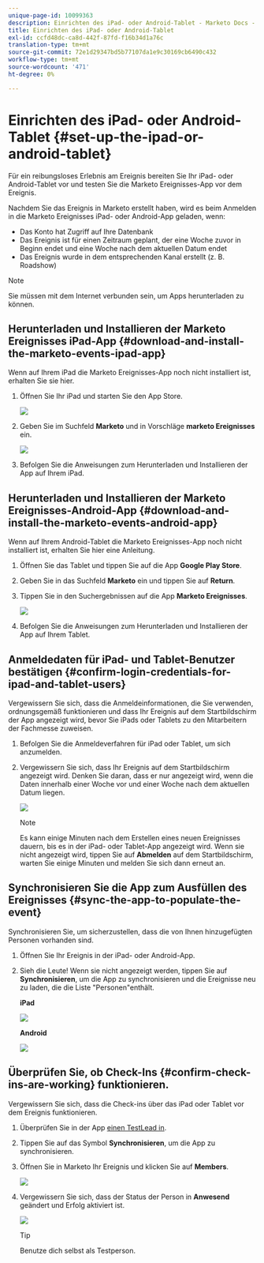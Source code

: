 ```yaml
---
unique-page-id: 10099363
description: Einrichten des iPad- oder Android-Tablet - Marketo Docs - Produktdokumentation
title: Einrichten des iPad- oder Android-Tablet
exl-id: ccfd48dc-ca8d-442f-87fd-f16b34d1a76c
translation-type: tm+mt
source-git-commit: 72e1d29347bd5b77107da1e9c30169cb6490c432
workflow-type: tm+mt
source-wordcount: '471'
ht-degree: 0%

---
```


# Einrichten des iPad- oder Android-Tablet {#set-up-the-ipad-or-android-tablet}

Für ein reibungsloses Erlebnis am Ereignis bereiten Sie Ihr iPad- oder Android-Tablet vor und testen Sie die Marketo Ereignisses-App vor dem Ereignis.

Nachdem Sie das Ereignis in Marketo erstellt haben, wird es beim Anmelden in die Marketo Ereignisses iPad- oder Android-App geladen, wenn:

* Das Konto hat Zugriff auf Ihre Datenbank
* Das Ereignis ist für einen Zeitraum geplant, der eine Woche zuvor in Beginn endet und eine Woche nach dem aktuellen Datum endet
* Das Ereignis wurde in dem entsprechenden Kanal erstellt (z. B. Roadshow)

>[!NOTE]
>
>Sie müssen mit dem Internet verbunden sein, um Apps herunterladen zu können.

## Herunterladen und Installieren der Marketo Ereignisses iPad-App {#download-and-install-the-marketo-events-ipad-app}

Wenn auf Ihrem iPad die Marketo Ereignisses-App noch nicht installiert ist, erhalten Sie sie hier.

1. Öffnen Sie Ihr iPad und starten Sie den App Store.

   ![](assets/image2016-4-14-15-3a52-3a19.png)

1. Geben Sie im Suchfeld **Marketo** und in Vorschläge **marketo Ereignisses** ein.

   ![](assets/image2016-4-14-16-3a0-3a3.png)

1. Befolgen Sie die Anweisungen zum Herunterladen und Installieren der App auf Ihrem iPad.

## Herunterladen und Installieren der Marketo Ereignisses-Android-App {#download-and-install-the-marketo-events-android-app}

Wenn auf Ihrem Android-Tablet die Marketo Ereignisses-App noch nicht installiert ist, erhalten Sie hier eine Anleitung.

1. Öffnen Sie das Tablet und tippen Sie auf die App **Google Play Store**.
1. Geben Sie in das Suchfeld **Marketo** ein und tippen Sie auf **Return**.
1. Tippen Sie in den Suchergebnissen auf die App **Marketo Ereignisses**.

   ![](assets/image2016-4-15-14-3a42-3a11.png)

1. Befolgen Sie die Anweisungen zum Herunterladen und Installieren der App auf Ihrem Tablet.

## Anmeldedaten für iPad- und Tablet-Benutzer bestätigen {#confirm-login-credentials-for-ipad-and-tablet-users}

Vergewissern Sie sich, dass die Anmeldeinformationen, die Sie verwenden, ordnungsgemäß funktionieren und dass Ihr Ereignis auf dem Startbildschirm der App angezeigt wird, bevor Sie iPads oder Tablets zu den Mitarbeitern der Fachmesse zuweisen.

1. Befolgen Sie die Anmeldeverfahren für iPad oder Tablet, um sich anzumelden.
1. Vergewissern Sie sich, dass Ihr Ereignis auf dem Startbildschirm angezeigt wird. Denken Sie daran, dass er nur angezeigt wird, wenn die Daten innerhalb einer Woche vor und einer Woche nach dem aktuellen Datum liegen.

   ![](assets/image2016-4-15-15-3a29-3a0.png)

   >[!NOTE]
   >
   >Es kann einige Minuten nach dem Erstellen eines neuen Ereignisses dauern, bis es in der iPad- oder Tablet-App angezeigt wird. Wenn sie nicht angezeigt wird, tippen Sie auf **Abmelden** auf dem Startbildschirm, warten Sie einige Minuten und melden Sie sich dann erneut an.

## Synchronisieren Sie die App zum Ausfüllen des Ereignisses {#sync-the-app-to-populate-the-event}

Synchronisieren Sie, um sicherzustellen, dass die von Ihnen hinzugefügten Personen vorhanden sind.

1. Öffnen Sie Ihr Ereignis in der iPad- oder Android-App.
1. Sieh die Leute! Wenn sie nicht angezeigt werden, tippen Sie auf **Synchronisieren**, um die App zu synchronisieren und die Ereignisse neu zu laden, die die Liste &quot;Personen&quot;enthält.

   **iPad**

   ![](assets/image2016-4-12-14-3a25-3a13.png)

   **Android**

   ![](assets/screenshot-2016-04-15-14-14-08-sync-button.png)

## Überprüfen Sie, ob Check-Ins {#confirm-check-ins-are-working} funktionieren.

Vergewissern Sie sich, dass die Check-ins über das iPad oder Tablet vor dem Ereignis funktionieren.

1. Überprüfen Sie in der App [einen TestLead in](/help/marketo/product-docs/core-marketo-concepts/mobile-apps/event-check-in/check-people-into-your-event-from-your-tablet.md).
1. Tippen Sie auf das Symbol **Synchronisieren**, um die App zu synchronisieren.
1. Öffnen Sie in Marketo Ihr Ereignis und klicken Sie auf **Members**.

   ![](assets/image2016-4-15-15-3a32-3a42.png)

1. Vergewissern Sie sich, dass der Status der Person in **Anwesend** geändert und Erfolg aktiviert ist.

   ![](assets/image2016-4-18-14-3a11-3a36.png)

   >[!TIP]
   >
   >Benutze dich selbst als Testperson.
